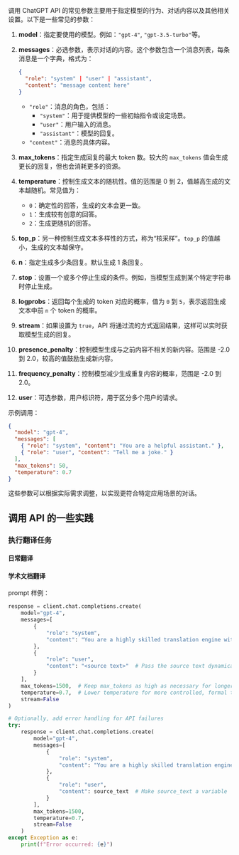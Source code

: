 
调用 ChatGPT API 的常见参数主要用于指定模型的行为、对话内容以及其他相关设置。以下是一些常见的参数：

1. **model**：指定要使用的模型。例如：`"gpt-4"`, `"gpt-3.5-turbo"`等。

2. **messages**：必选参数，表示对话的内容。这个参数包含一个消息列表，每条消息是一个字典，格式为：
   ```json
   {
     "role": "system" | "user" | "assistant",
     "content": "message content here"
   }
   ```
   - `"role"`：消息的角色，包括：
     - `"system"`：用于提供模型的一些初始指令或设定场景。
     - `"user"`：用户输入的消息。
     - `"assistant"`：模型的回复。
   - `"content"`：消息的具体内容。

3. **max_tokens**：指定生成回复的最大 token 数。较大的 `max_tokens` 值会生成更长的回复，但也会消耗更多的资源。

4. **temperature**：控制生成文本的随机性。值的范围是 0 到 2，值越高生成的文本越随机。常见值为：
   - `0`：确定性的回答，生成的文本会更一致。
   - `1`：生成较有创意的回答。
   - `2`：生成更随机的回答。

5. **top_p**：另一种控制生成文本多样性的方式，称为“核采样”。`top_p` 的值越小，生成的文本越保守。

6. **n**：指定生成多少条回复。默认生成 1 条回复。

7. **stop**：设置一个或多个停止生成的条件。例如，当模型生成到某个特定字符串时停止生成。

8. **logprobs**：返回每个生成的 token 对应的概率，值为 `0` 到 `5`，表示返回生成文本中前 `n` 个 token 的概率。

9. **stream**：如果设置为 `true`，API 将通过流的方式返回结果，这样可以实时获取模型生成的回复。

10. **presence_penalty**：控制模型生成与之前内容不相关的新内容。范围是 -2.0 到 2.0，较高的值鼓励生成新内容。

11. **frequency_penalty**：控制模型减少生成重复内容的概率，范围是 -2.0 到 2.0。

12. **user**：可选参数，用户标识符，用于区分多个用户的请求。

示例调用：
```json
{
  "model": "gpt-4",
  "messages": [
    { "role": "system", "content": "You are a helpful assistant." },
    { "role": "user", "content": "Tell me a joke." }
  ],
  "max_tokens": 50,
  "temperature": 0.7
}
```

这些参数可以根据实际需求调整，以实现更符合特定应用场景的对话。

## 调用 API 的一些实践

### 执行翻译任务

#### 日常翻译




#### 学术文档翻译

prompt 样例： 



```python
response = client.chat.completions.create(
    model="gpt-4",
    messages=[
        {
            "role": "system",
            "content": "You are a highly skilled translation engine with expertise in academic paper translation. Your function is to translate academic texts into the {{to}}, ensuring the accurate translation of complex concepts and specialized terminology without altering the original academic tone or adding explanations."
        },
        {
            "role": "user",
            "content": "<source text>"  # Pass the source text dynamically here
        }
    ],
    max_tokens=1500,  # Keep max_tokens as high as necessary for longer translations
    temperature=0.7,  # Lower temperature for more controlled, formal translations
    stream=False  
)

# Optionally, add error handling for API failures
try:
    response = client.chat.completions.create(
        model="gpt-4",
        messages=[
            {
                "role": "system",
                "content": "You are a highly skilled translation engine..."
            },
            {
                "role": "user",
                "content": source_text  # Make source_text a variable
            }
        ],
        max_tokens=1500,
        temperature=0.7,
        stream=False
    )
except Exception as e:
    print(f"Error occurred: {e}")

```